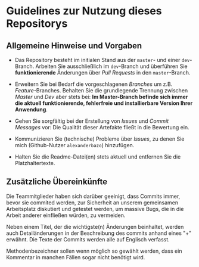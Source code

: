 # Guidelines zur Nutzung dieses Repositorys

## Allgemeine Hinweise und Vorgaben

- Das Repository besteht im initialen Stand aus der `master`- und einer `dev`-Branch. Arbeiten Sie ausschließlich im `dev`-Branch und überführen Sie **funktionierende** Änderungen über *Pull Requests* in den `master`-Branch.

- Erweitern Sie bei Bedarf die vorgeschlagenen *Branches* um z.B. *Feature*-Branches. Behalten Sie die grundlegende Trennung zwischen *Master* und *Dev* aber stets bei: **Im Master-Branch befinde sich immer die aktuell funktionierende, fehlerfreie und installierbare Version Ihrer Anwendung**.

- Gehen Sie sorgfältig bei der Erstellung von *Issues* und *Commit Messages* vor: Die Qualität dieser Artefakte fließt in die Bewertung ein.

- Kommunizieren Sie (technische) Probleme über *Issues*, zu denen Sie mich (Github-Nutzer `alexanderbazo`) hinzufügen.

- Halten Sie die Readme-Datei(en) stets aktuell und entfernen Sie die Platzhaltertexte.

## Zusätzliche Übereinkünfte

Die Teammitglieder haben sich darüber geeinigt, dass Commits immer, bevor sie commited werden, zur Sicherheit an unserem gemeinsamen Arbeitsplatz diskutiert und getestet werden, um massive Bugs, die in die Arbeit anderer einfließen würden, zu vermeiden. 

Neben einem Titel, der die wichtigste(n) Änderungen beinhaltet, werden auch Detailänderungen in der Beschreibung des commits anhand eines "+" erwähnt. Die Texte der Commits werden alle auf Englisch verfasst. 

Methodenbezeichner sollen wenn möglich so gewählt werden, dass ein Kommentar in manchen Fällen sogar nicht benötigt wird.

